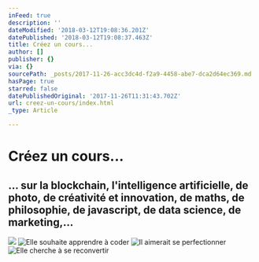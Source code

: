 ```yaml
---
inFeed: true
description: ''
dateModified: '2018-03-12T19:08:36.201Z'
datePublished: '2018-03-12T19:08:37.463Z'
title: Créez un cours...
author: []
publisher: {}
via: {}
sourcePath: _posts/2017-11-26-acc3dc4d-f2a9-4458-abe7-dca2d64ec369.md
hasPage: true
starred: false
datePublishedOriginal: '2017-11-26T11:31:43.702Z'
url: creez-un-cours/index.html
_type: Article

---
```

# **Créez un cours...**

## ... sur la blockchain, l'intelligence artificielle, de photo, de créativité et innovation, de maths, de philosophie, de javascript, de data science, de marketing,...
![](https://the-grid-user-content.s3-us-west-2.amazonaws.com/9d5f4f22-c61e-43bf-96f3-cfb973fd255d.jpg)
![Elle souhaite apprendre à coder](https://the-grid-user-content.s3-us-west-2.amazonaws.com/f5798427-0de0-4477-ac03-81adc8459235.jpg)
![Il aimerait se perfectionner](https://s3-us-west-2.amazonaws.com/the-grid-img/p/209528a0ca451f1d6618bb2716342397041f8b9a.jpg)
![Elle cherche à se reconvertir](https://the-grid-user-content.s3-us-west-2.amazonaws.com/9c8cd06c-3e0f-49dc-a2ed-ab1bbba6de1b.png)